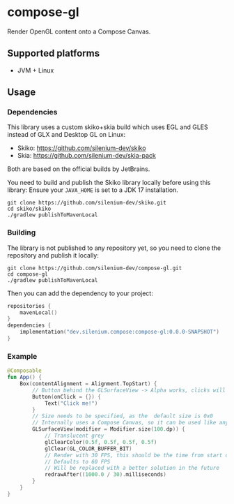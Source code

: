 # compose-gl

Render OpenGL content onto a Compose Canvas.

## Supported platforms

- JVM + Linux

## Usage

### Dependencies

This library uses a custom skiko+skia build which uses EGL and GLES instead of GLX and Desktop GL on Linux:
- Skiko: https://github.com/silenium-dev/skiko
- Skia: https://github.com/silenium-dev/skia-pack

Both are based on the official builds by JetBrains.

You need to build and publish the Skiko library locally before using this library:
Ensure your `JAVA_HOME` is set to a JDK 17 installation.
```shell
git clone https://github.com/silenium-dev/skiko.git
cd skiko/skiko
./gradlew publishToMavenLocal
```

### Building

The library is not published to any repository yet, so you need to clone the repository and publish it locally:

```shell
git clone https://github.com/silenium-dev/compose-gl.git
cd compose-gl
./gradlew publishToMavenLocal
```

Then you can add the dependency to your project:

```kotlin
repositories {
    mavenLocal()
}
dependencies {
    implementation("dev.silenium.compose:compose-gl:0.0.0-SNAPSHOT")
}
```

### Example

```kotlin
@Composable
fun App() {
    Box(contentAlignment = Alignment.TopStart) {
        // Button behind the GLSurfaceView -> Alpha works, clicks will be passed through
        Button(onClick = {}) {
            Text("Click me!")
        }
        // Size needs to be specified, as the  default size is 0x0
        // Internally uses a Compose Canvas, so it can be used like any other Composable
        GLSurfaceView(modifier = Modifier.size(100.dp)) {
            // Translucent grey
            glClearColor(0.5f, 0.5f, 0.5f, 0.5f)
            glClear(GL_COLOR_BUFFER_BIT)
            // Render with 30 FPS, this should be the time from start of frame n to frame n+1, the internal logic subtracts render time and other delays
            // Defaults to 60 FPS
            // Will be replaced with a better solution in the future
            redrawAfter((1000.0 / 30).milliseconds)
        }
    }
}
```
